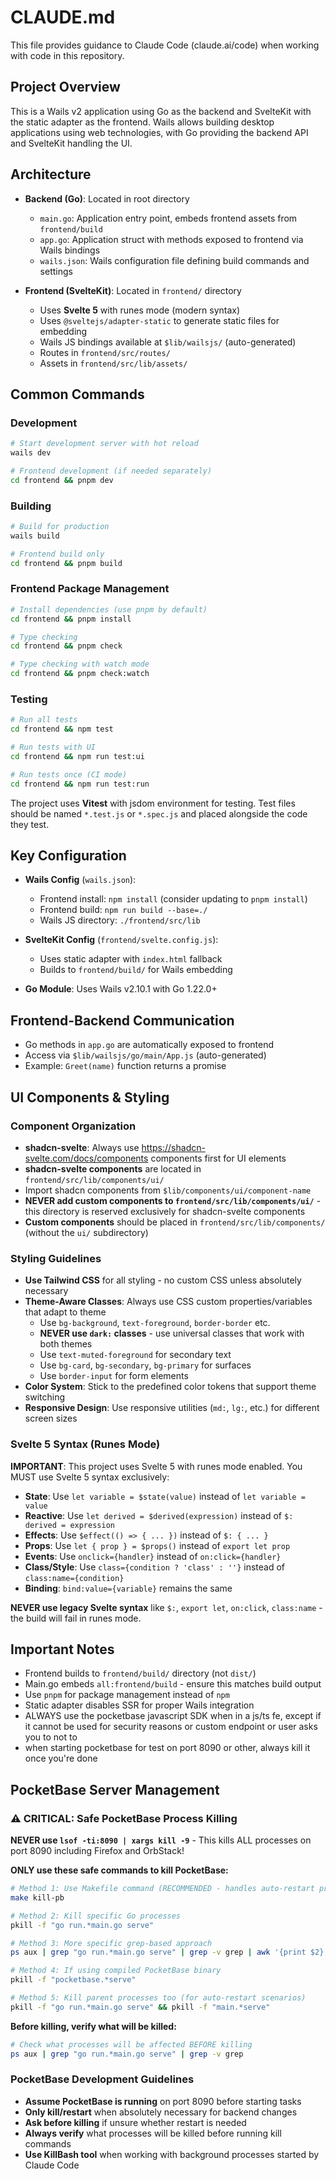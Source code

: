 # CLAUDE.md

This file provides guidance to Claude Code (claude.ai/code) when working with code in this repository.

## Project Overview

This is a Wails v2 application using Go as the backend and SvelteKit with the static adapter as the frontend. Wails allows building desktop applications using web technologies, with Go providing the backend API and SvelteKit handling the UI.

## Architecture

- **Backend (Go)**: Located in root directory
  - `main.go`: Application entry point, embeds frontend assets from `frontend/build`
  - `app.go`: Application struct with methods exposed to frontend via Wails bindings
  - `wails.json`: Wails configuration file defining build commands and settings

- **Frontend (SvelteKit)**: Located in `frontend/` directory  
  - Uses **Svelte 5** with runes mode (modern syntax)
  - Uses `@sveltejs/adapter-static` to generate static files for embedding
  - Wails JS bindings available at `$lib/wailsjs/` (auto-generated)
  - Routes in `frontend/src/routes/`
  - Assets in `frontend/src/lib/assets/`

## Common Commands

### Development
```bash
# Start development server with hot reload
wails dev

# Frontend development (if needed separately)
cd frontend && pnpm dev
```

### Building
```bash
# Build for production
wails build

# Frontend build only
cd frontend && pnpm build
```

### Frontend Package Management
```bash
# Install dependencies (use pnpm by default)
cd frontend && pnpm install

# Type checking
cd frontend && pnpm check

# Type checking with watch mode
cd frontend && pnpm check:watch
```

### Testing
```bash
# Run all tests
cd frontend && npm test

# Run tests with UI
cd frontend && npm run test:ui

# Run tests once (CI mode)
cd frontend && npm run test:run
```

The project uses **Vitest** with jsdom environment for testing. Test files should be named `*.test.js` or `*.spec.js` and placed alongside the code they test.

## Key Configuration

- **Wails Config** (`wails.json`): 
  - Frontend install: `npm install` (consider updating to `pnpm install`)
  - Frontend build: `npm run build --base=./` 
  - Wails JS directory: `./frontend/src/lib`

- **SvelteKit Config** (`frontend/svelte.config.js`):
  - Uses static adapter with `index.html` fallback
  - Builds to `frontend/build/` for Wails embedding

- **Go Module**: Uses Wails v2.10.1 with Go 1.22.0+

## Frontend-Backend Communication

- Go methods in `app.go` are automatically exposed to frontend
- Access via `$lib/wailsjs/go/main/App.js` (auto-generated)
- Example: `Greet(name)` function returns a promise

## UI Components & Styling

### Component Organization

- **shadcn-svelte**: Always use https://shadcn-svelte.com/docs/components components first for UI elements
- **shadcn-svelte components** are located in `frontend/src/lib/components/ui/`
- Import shadcn components from `$lib/components/ui/component-name`
- **NEVER add custom components to `frontend/src/lib/components/ui/`** - this directory is reserved exclusively for shadcn-svelte components
- **Custom components** should be placed in `frontend/src/lib/components/` (without the `ui/` subdirectory)

### Styling Guidelines

- **Use Tailwind CSS** for all styling - no custom CSS unless absolutely necessary
- **Theme-Aware Classes**: Always use CSS custom properties/variables that adapt to theme
  - Use `bg-background`, `text-foreground`, `border-border` etc.
  - **NEVER use `dark:` classes** - use universal classes that work with both themes
  - Use `text-muted-foreground` for secondary text
  - Use `bg-card`, `bg-secondary`, `bg-primary` for surfaces
  - Use `border-input` for form elements
- **Color System**: Stick to the predefined color tokens that support theme switching
- **Responsive Design**: Use responsive utilities (`md:`, `lg:`, etc.) for different screen sizes

### Svelte 5 Syntax (Runes Mode)

**IMPORTANT**: This project uses Svelte 5 with runes mode enabled. You MUST use Svelte 5 syntax exclusively:

- **State**: Use `let variable = $state(value)` instead of `let variable = value`
- **Reactive**: Use `let derived = $derived(expression)` instead of `$: derived = expression`
- **Effects**: Use `$effect(() => { ... })` instead of `$: { ... }`
- **Props**: Use `let { prop } = $props()` instead of `export let prop`
- **Events**: Use `onclick={handler}` instead of `on:click={handler}`
- **Class/Style**: Use `class={condition ? 'class' : ''}` instead of `class:name={condition}`
- **Binding**: `bind:value={variable}` remains the same

**NEVER use legacy Svelte syntax** like `$:`, `export let`, `on:click`, `class:name` - the build will fail in runes mode.

## Important Notes

- Frontend builds to `frontend/build/` directory (not `dist/`)
- Main.go embeds `all:frontend/build` - ensure this matches build output
- Use `pnpm` for package management instead of `npm`
- Static adapter disables SSR for proper Wails integration
- ALWAYS use the pocketbase javascript SDK when in a js/ts fe, except if it cannot be used for security reasons or custom endpoint or user asks you to not to
- when starting pocketbase for test on port 8090 or other, always kill it once you're done
## PocketBase Server Management

### ⚠️ CRITICAL: Safe PocketBase Process Killing

**NEVER use `lsof -ti:8090 | xargs kill -9`** - This kills ALL processes on port 8090 including Firefox and OrbStack!

**ONLY use these safe commands to kill PocketBase:**

```bash
# Method 1: Use Makefile command (RECOMMENDED - handles auto-restart processes)
make kill-pb

# Method 2: Kill specific Go processes
pkill -f "go run.*main.go serve"

# Method 3: More specific grep-based approach  
ps aux | grep "go run.*main.go serve" | grep -v grep | awk '{print $2}' | xargs -r kill -9

# Method 4: If using compiled PocketBase binary
pkill -f "pocketbase.*serve"

# Method 5: Kill parent processes too (for auto-restart scenarios)
pkill -f "go run.*main.go serve" && pkill -f "main.*serve"
```

**Before killing, verify what will be killed:**
```bash
# Check what processes will be affected BEFORE killing
ps aux | grep "go run.*main.go serve" | grep -v grep
```

### PocketBase Development Guidelines

- **Assume PocketBase is running** on port 8090 before starting tasks
- **Only kill/restart** when absolutely necessary for backend changes  
- **Ask before killing** if unsure whether restart is needed
- **Always verify** what processes will be killed before running kill commands
- **Use KillBash tool** when working with background processes started by Claude Code